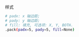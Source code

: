 





样式
```bash
# padx: x 轴边距;
# pady: y 轴边距;
# fill: 填充, 可选项: X, Y, BOTH.
.pack(padx=5, pady=5, fill=None)
```